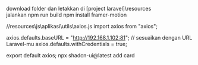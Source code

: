 download folder dan letakkan di [project laravel]\resources\
jalankan npm run build
npm install framer-motion




//resources\js\aplikasi\utils\axios.js
import axios from "axios";

axios.defaults.baseURL = "http://192.168.1.102:81"; // sesuaikan dengan URL Laravel-mu
axios.defaults.withCredentials = true;

export default axios;
npx shadcn-ui@latest add card

